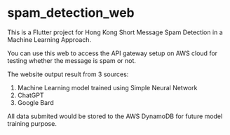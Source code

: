 # spam_detection_web

This is a Flutter project for Hong Kong Short Message Spam Detection in a Machine Learning Approach.

You can use this web to access the API gateway setup on AWS cloud for testing whether the message is spam or not.

The website output result from 3 sources:
1. Machine Learning model trained using Simple Neural Network
2. ChatGPT
3. Google Bard

All data submited would be stored to the AWS DynamoDB for future model training purpose.

